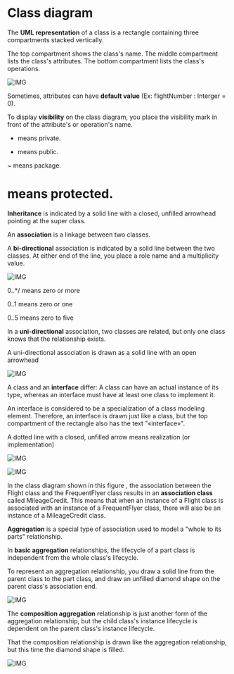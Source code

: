 # Class diagram

The **UML representation** of a class is a rectangle containing three compartments stacked vertically.

The top compartment shows the class's name. The middle compartment lists the class's attributes. The bottom compartment lists the class's operations.

![IMG](https://www.ibm.com/developerworks/rational/library/content/RationalEdge/sep04/bell/bell_fig1.jpg)

Sometimes, attributes can have **default value** (Ex: flightNumber : Interger = 0).

To display **visibility** on the class diagram, you place the visibility mark in front of the attribute's or operation's name.

- means private.

+ means public.

~ means package.

# means protected.


**Inheritance** is indicated by a solid line with a closed, unfilled arrowhead pointing at the super class.

An **association** is a linkage between two classes.

A **bi-directional** association is indicated by a solid line between the two classes. At either end of the line, you place a role name and a multiplicity value. 

![IMG](https://www.ibm.com/developerworks/rational/library/content/RationalEdge/sep04/bell/bell_fig6.jpg)

0..*/ means zero or more

0..1 means zero or one

0..5 means zero to five


In a **uni-directional** association, two classes are related, but only one class knows that the relationship exists.

A uni-directional association is drawn as a solid line with an open arrowhead

![IMG](https://www.ibm.com/developerworks/rational/library/content/RationalEdge/sep04/bell/bell_fig7.jpg)

A class and an **interface** differ: A class can have an actual instance of its type, whereas an interface must have at least one class to implement it.

An interface is considered to be a specialization of a class modeling element. Therefore, an interface is drawn just like a class, but the top compartment of the rectangle also has the text "«interface»".

A dotted line with a closed, unfilled arrow means realization (or implementation)

![IMG](https://www.ibm.com/developerworks/rational/library/content/RationalEdge/sep04/bell/bell_fig10.gif)



![IMG](https://www.ibm.com/developerworks/rational/library/content/RationalEdge/sep04/bell/bell_fig11.jpg)

In the class diagram shown in this figure , the association between the Flight class and the FrequentFlyer class results in an **association class** called MileageCredit. This means that when an instance of a Flight class is associated with an instance of a FrequentFlyer class, there will also be an instance of a MileageCredit class.


**Aggregation** is a special type of association used to model a "whole to its parts" relationship.

In **basic aggregation** relationships, the lifecycle of a part class is independent from the whole class's lifecycle.

To represent an aggregation relationship, you draw a solid line from the parent class to the part class, and draw an unfilled diamond shape on the parent class's association end.

![IMG](https://www.ibm.com/developerworks/rational/library/content/RationalEdge/sep04/bell/bell_fig12.jpg)

The **composition aggregation** relationship is just another form of the aggregation relationship, but the child class's instance lifecycle is dependent on the parent class's instance lifecycle.

That the composition relationship is drawn like the aggregation relationship, but this time the diamond shape is filled.

![IMG](https://www.ibm.com/developerworks/rational/library/content/RationalEdge/sep04/bell/bell_fig13.jpg)